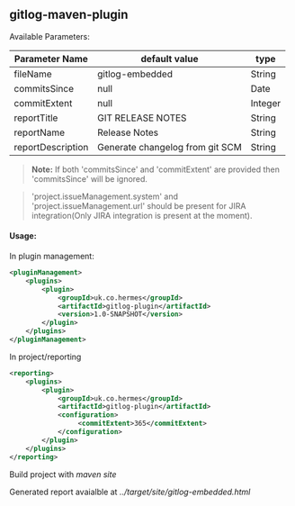 ## gitlog-maven-plugin


Available Parameters:

| Parameter Name | default value   | type  |
| ---------------|-----------------| -----|
| fileName       | gitlog-embedded | String |
| commitsSince   | null            |   Date |
| commitExtent   | null            |    Integer |
|reportTitle|GIT RELEASE NOTES|String|
|reportName|Release Notes|String|
|reportDescription|Generate changelog from git SCM|String|


>**Note:** If both 'commitsSince' and 'commitExtent' are provided then 'commitsSince' will be ignored.

>'project.issueManagement.system' and 'project.issueManagement.url' should be present for JIRA integration(Only JIRA integration is present at the moment).
#### Usage:
In plugin management:
```XML
<pluginManagement>
    <plugins>
        <plugin>
            <groupId>uk.co.hermes</groupId>
            <artifactId>gitlog-plugin</artifactId>
            <version>1.0-SNAPSHOT</version>
        </plugin>
    </plugins>
</pluginManagement>
```
In project/reporting
```XML
<reporting>
    <plugins>
        <plugin>
            <groupId>uk.co.hermes</groupId>
            <artifactId>gitlog-plugin</artifactId>
            <configuration>
                 <commitExtent>365</commitExtent>
            </configuration>
        </plugin>
    </plugins>
</reporting>
```

Build project with _maven site_

Generated report avaialble at _../target/site/gitlog-embedded.html_
